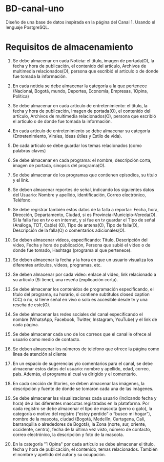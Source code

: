 # BD-canal-uno
Diseño de una base de datos inspirada en la página del Canal 1. Usando el lenguaje PostgreSQL.

# Requisitos de almacenamiento 
1.	Se debe almacenar en cada Noticia: el título, imagen de portada(O), la fecha y hora de publicación, el contenido del artículo, Archivos de multimedia relacionados(O), persona que escribió el articulo o de donde fue tomada la información.
   
2.	En cada noticia se debe almacenar la categoría a la que pertenece (Nacional, Bogotá, mundo, Deportes, Economía, Empresas, 1Opina, Política)
   
3.	Se debe almacenar en cada artículo de entretenimiento: el título, la fecha y hora de publicación, Imagen de portada(O), el contenido del artículo, Archivos de multimedia relacionados(O), persona que escribió el articulo o de donde fue tomada la información.

4.	En cada artículo de entretenimiento se debe almacenar su categoría (Entretenimiento, Virales, Ideas útiles y Estilo de vida).

5.	De cada artículo se debe guardar los temas relacionados (como palabras claves)

6.	Se debe almacenar en cada programa: el nombre, descripción corta, imagen de portada, sinopsis del programa(O).

7.	Se debe almacenar de los programas que contienen episodios, su título y el link.

8.	Se deben almacenar reportes de señal, indicando los siguientes datos del Usuario: Nombre y apellido, identificación, Correo electrónico, Teléfono.

9.	Se debe registrar también estos datos de la falla a reportar: Fecha, hora, Dirección, Departamento, Ciudad, si es Provincia-Municipio-Vereda(O). Si la falla fue en tv o en internet, y si fue en tv guardar el Tipo de señal (Análoga, TDT, Cable) (O), Tipo de antena(O), Tipo de falla(O), Descripción de la falla(O) o comentarios adicionales(O).

10.	Se deben almacenar videos, especificando: Titulo, Descripción del video, Fecha y hora de publicación, Persona que subió el video o de donde fue tomado, Hashtags (programa al que pertenece).

11.	Se deben almacenar la fecha y la hora en que un usuario visualiza los diferentes artículos, videos, programas, etc.

12.	Se deben almacenar por cada video: enlace al video, link relacionado a su artículo (Si tiene), una reseña (explicación corta).

13.	Se debe almacenar los contenidos de programación especificando, el título del programa, su horario, si contiene subtítulos closed caption (CC) o no, si tiene señal en vivo o solo es accesible desde tv y una reseña de este(O).

14.	Se debe almacenar las redes sociales del canal especificando el nombre (WhatsApp, Facebook, Twitter, Instagram, YouTube) y el link de cada página.

15.	Se debe almacenar cada uno de los correos que el canal le ofrece al usuario como medio de contacto.

16.	Se deben almacenar los números de teléfono que ofrece la página como línea de atención al cliente

17.	En un espacio de sugerencias y/o comentarios para el canal, se debe almacenar estos datos del usuario: nombre y apellido, edad, correo, país. Además, el programa al cual va dirigido y el comentario.

18.	En cada sección de Stories, se deben almacenar las imágenes, la descripción y fuente de donde se tomaron cada una de las imágenes.

19.	Se debe almacenar las visualizaciones cada usuario (indicando fecha y hora) de a las diferentes mascotas registradas en la plataforma. Por cada registro se debe almacenar el tipo de mascota (perro o gato), la categoría o motivo del registro (“estoy perdido” o “busco mi hogar”), nombre de la mascota, ciudad (Bogotá, Medellín, Cartagena, Cali, barranquilla o alrededores de Bogotá), la Zona (norte, sur, oriente, occidente, centro), fecha de la última vez visto, número de contacto, correo electrónico, la descripción y foto de la mascota.

20.	En la categoría "1 Opina" por cada artículo se debe almacenar el título, fecha y hora de publicación, el contenido, temas relacionados. También el nombre y apellido del autor y su ocupación.


